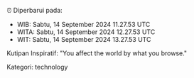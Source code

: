 ⏰ Diperbarui pada:
- WIB: Sabtu, 14 September 2024 11.27.53 UTC
- WITA: Sabtu, 14 September 2024 12.27.53 UTC
- WIT: Sabtu, 14 September 2024 13.27.53 UTC

Kutipan Inspiratif:
"You affect the world by what you browse."


Kategori: technology


